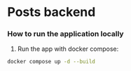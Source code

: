 # Posts backend

### How to run the application locally
1. Run the app with docker compose:
```bash
docker compose up -d --build
```

